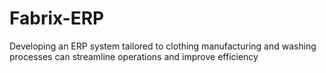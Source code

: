 # Fabrix-ERP
Developing an ERP system tailored to clothing manufacturing and washing processes can streamline operations and improve efficiency
